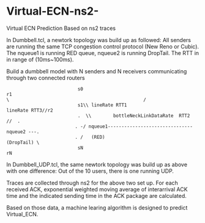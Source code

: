 # Virtual-ECN-ns2-
Virtual ECN Prediction Based on ns2 traces

In Dumbbell.tcl, a newtork topology was build up as followed:
All senders are running the same TCP congestion control protocol (New Reno or Cubic). The nqueue1 is running RED queue, nqueue2 is running DropTail. The RTT in in range of (10ms~100ms).

Build a dumbbell model with N senders and N receivers communicating through two connected routers

                              s0                                                  r1                                                                            \                                                 /
                              s1\\ lineRate RTT1                    lineRate RTT3//r2
                              .  \\        bottleNeckLinkDataRate  RTT2         //  .
                             . -/ nqueue1-------------------------------nqueue2 ---.
                             . /   (RED)                             (DropTail) \
                              sN                                                 rN

In Dumbbell_UDP.tcl, the same newtork topology was build up as above with one difference:
Out of the 10 users, there is one running UDP.

Traces are collected through ns2 for the above two set up. For each received ACK, exponential weighted moving average of interarrival ACK time and the indicated sending time in the ACK package are calculated. 

Based on those data, a machine learing algorithm is designed to predict Virtual_ECN.
